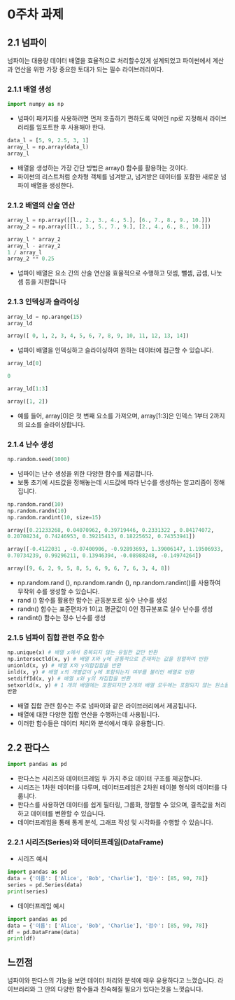 # 0주차 과제
## 2.1 넘파이
넘파이는 대용량 데이터 배열을 효율적으로 처리할수있게 설계되었고 파이썬에서 계산과 연산을 위한 가장 중요한 토대가 되는 필수 라이브러리이다.
### 2.1.1 배열 생성
```python
import numpy as np
```
* 넘파이 패키지를 사용하려면 먼저 호출하기 편하도록 약어인 np로 지정해서 라이브러리를 임포트한 후 사용해야 한다.
```python
data_l = [5, 9, 2.5, 3, 1]
array_l = np.array(data_l)
array_l
```
* 배열을 생성하는 가장 간단 방법은 array() 함수를 활용하는 것이다.
* 파이썬의 리스트처럼 순차형 객체를 넘겨받고, 넘겨받은 데이터를 포함한 새로운 넘파이 배열을 생성한다.

### 2.1.2 배열의 산술 연산
```python
array_l = np.array([[l., 2., 3., 4., 5.], [6., 7., 8., 9., 10.]])
array_2 = np.array([[l., 3., 5., 7., 9.], [2., 4., 6., 8., 10.]])

array_l * array_2
array_l - array_2
1 / array_l
array_2 ** 0.25
```
* 넘파이 배열은 요소 간의 산술 연산을 효율적으로 수행하고 덧셈, 뺄셈, 곱셈, 나눗셈 등을 지원합니다
### 2.1.3 인덱싱과 슬라이싱
```python
array_ld = np.arange(15)
array_ld

array([ 0, 1, 2, 3, 4, 5, 6, 7, 8, 9, 10, 11, 12, 13, 14])
```
* 넘파이 배열을 인덱싱하고 슬라이싱하여 원하는 데이터에 접근할 수 있습니다.
```python
array_ld[0]

0

array_ld[1:3]

array([1, 2])
```
* 예를 들어, array[0]은 첫 번째 요소를 가져오며, array[1:3]은 인덱스 1부터 2까지의 요소를 슬라이싱합니다.
### 2.1.4 난수 생성
```python
np.random.seed(1000)
```
* 넘파이는 난수 생성을 위한 다양한 함수를 제공합니다.
* 보통 초기에 시드값을 정해놓는데 시드값에 따라 난수를 생성하는 알고리즘이 정해집니다.
```python
np.random.rand(10)
np.random.randn(10)
np.random.randint(10, size=15)

array([0.21233268, 0.04070962, 0.39719446, 0.2331322 , 0.84174072,
0.20708234, 0.74246953, 0.39215413, 0.18225652, 0.74353941])

array([-0.4122031 , -0.07400906, -0.92893693, 1.39006147, 1.19506933, 
0.70734239, 0.99296211, 0.13946394, -0.08988248, -0.14974264])

array([9, 6, 2, 9, 5, 8, 5, 6, 9, 6, 7, 6, 3, 4, 8])
```
* np.random.rand (), np.random.randn (), np.random.randint()를 사용하여 무작위 수를 생성할 수 있습니다.
*  rand () 함수를 활용한 함수는 균등분포로 실수 난수를 생성
*  randn() 함수는 표준편차가 1이고 평균값이 0인 정규분포로 실수 난수를 생성
*  randint() 함수는 정수 난수를 생성
### 2.1.5 넘파이 집합 관련 주요 함수
```python
np.unique(x) # 배열 x에서 중복되지 않는 유일한 값만 반환
np.intersectld(x, y) # 배열 X와 y에 공통적으로 존재하는 값을 정렬하여 반환
unionld(x, y) # 배열 X와 y의합집합을 반환
inld(x, y) # 배열 x의 개별값이 y에 포함되는지 여부를 불리언 배열로 반환
setdiffId(x, y) # 배열 x와 y의 차집합을 반환
setxorld(x, y) # 1 개의 배열에는 포함되지만 2개의 배열 모두에는 포함되지 않는 원소들의 집합인 대칭차집합을
반환
```
* 배열 집합 관련 함수는 주로 넘파이와 같은 라이브러리에서 제공됩니다.
* 배열에 대한 다양한 집합 연산을 수행하는데 사용됩니다.
* 이러한 함수들은 데이터 처리와 분석에서 매우 유용합니다.
## 2.2 판다스
```python
import pandas as pd
```
* 판다스는 시리즈와 데이터프레임 두 가지 주요 데이터 구조를 제공합니다.
* 시리즈는 1차원 데이터를 다루며, 데이터프레임은 2차원 테이블 형식의 데이터를 다룹니다.
* 판다스를 사용하면 데이터를 쉽게 필터링, 그룹화, 정렬할 수 있으며, 결측값을 처리하고 데이터를 변환할 수 있습니다.
* 데이터프레임을 통해 통계 분석, 그래프 작성 및 시각화를 수행할 수 있습니다.
### 2.2.1 시리즈(Series)와 데이터프레임(DataFrame)
* 시리즈 예시
```python
import pandas as pd
data = {'이름': ['Alice', 'Bob', 'Charlie'], '점수': [85, 90, 78]}
series = pd.Series(data)
print(series)
```
* 데이터프레임 예시
```python
import pandas as pd
data = {'이름': ['Alice', 'Bob', 'Charlie'], '점수': [85, 90, 78]}
df = pd.DataFrame(data)
print(df)
```
## 느낀점
넘파이와 판다스의 기능을 보면 데이터 처리와 분석에 매우 유용하다고 느꼈습니다.
라이브러리와 그 안의 다양한 함수들과 친숙해질 필요가 있다는것을 느껏습니다.
